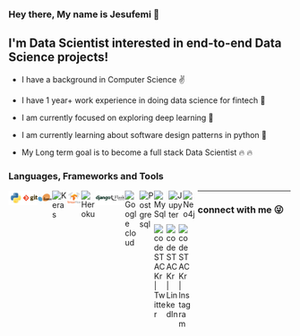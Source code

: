 ### Hey there, My name is Jesufemi 👋

## I'm Data Scientist interested in end-to-end Data Science projects!

- I have a background in Computer Science :v:

- I have 1 year+ work experience in doing data science for fintech :bank:

- I am currently focused on exploring deep learning :rocket:

- I am currently learning about software design patterns in python :rocket:

- My Long term goal is to become a full stack Data Scientist :fire: :fire:


### Languages, Frameworks and Tools
<img align="left" alt="Python" width="26px" src=https://raw.githubusercontent.com/github/explore/80688e429a7d4ef2fca1e82350fe8e3517d3494d/topics/python/python.png/>
<img align="left" alt="git" width="26px" src=https://raw.githubusercontent.com/github/explore/80688e429a7d4ef2fca1e82350fe8e3517d3494d/topics/git/git.png/>
<img align="left" alt="ScikitLearn" width="26px" src=https://raw.githubusercontent.com/github/explore/80688e429a7d4ef2fca1e82350fe8e3517d3494d/topics/scikit-learn/scikit-learn.png/>
<img align="left" alt="Keras" width="26px" src=https://res-4.cloudinary.com/crunchbase-production/image/upload/c_lpad,h_256,w_256,f_auto,q_auto:eco/x3gdrogoamvuvjemehbr/>
<img align="left" alt="Tensorflow" width="26px" src=https://raw.githubusercontent.com/github/explore/80688e429a7d4ef2fca1e82350fe8e3517d3494d/topics/tensorflow/tensorflow.png/>
<img align="left" alt="Heroku" width="26px" src=https://www.joeyoungblood.com/wp-content/uploads/2016/03/heroku-logo-1.png/>
<img align="left" alt="Django" width="26px" src=https://raw.githubusercontent.com/github/explore/80688e429a7d4ef2fca1e82350fe8e3517d3494d/topics/django/django.png/>
<img align="left" alt="Flask" width="26px" src=https://raw.githubusercontent.com/github/explore/80688e429a7d4ef2fca1e82350fe8e3517d3494d/topics/flask/flask.png/>
<img align="left" alt="Google cloud" width="26px" src=https://e7.pngegg.com/pngimages/441/1009/png-clipart-google-cloud-platform-cloud-computing-google-storage-google-compute-engine-lenovo-logo-text-logo.png/>
<img align="left" alt="Postgresql" width="26px" src=https://w7.pngwing.com/pngs/582/361/png-transparent-postgre-sql-logo-postgresql-relational-database-management-system-object-relational-database-database-blue-text-logo-thumbnail.png/>
<img align="left" alt="MySql" width="26px" src=https://cdn.freebiesupply.com/logos/thumbs/2x/mysql-logo.png/>
<img align="left" alt="Jupyter" width="26px" src=https://upload.wikimedia.org/wikipedia/commons/thumb/3/38/Jupyter_logo.svg/883px-Jupyter_logo.svg.png/>
<img align="left" alt="Neo4j" width="26px" src=https://dist.neo4j.com/wp-content/uploads/neo4j_logo.png/>


---
### connect with me :stuck_out_tongue_winking_eye:
[<img align="left" alt="codeSTACKr | Twitter" width="22px" src="https://cdn.jsdelivr.net/npm/simple-icons@v3/icons/twitter.svg" />][twitter]
[<img align="left" alt="codeSTACKr | LinkedIn" width="22px" src="https://cdn.jsdelivr.net/npm/simple-icons@v3/icons/linkedin.svg" />][linkedin]
[<img align="left" alt="codeSTACKr | Instagram" width="22px" src="https://cdn.jsdelivr.net/npm/simple-icons@v3/icons/instagram.svg" />][instagram]

<br />

[twitter]: https://twitter.com/wondaboi6ix
[instagram]: https://instagram.com/wondaboi6ix
[linkedin]: https://www.linkedin.com/in/emmanuel-ogunwede-665404126/